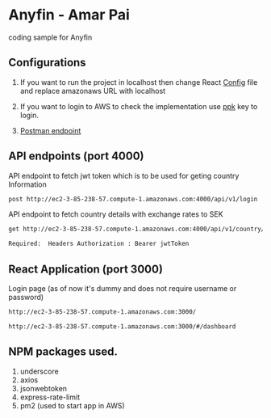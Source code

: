 # Anyfin - Amar Pai

coding sample for Anyfin

## Configurations

1. If you want to run the project in localhost then change React [Config](https://github.com/amarpai/anyfin-amar/blob/master/frontend/src/config/configs.js) file and replace amazonaws URL with localhost

2. If you want to login to AWS to check the implementation use [ppk](https://github.com/amarpai/anyfin-amar/blob/master/anyfin.ppk) key to login.

3. [Postman endpoint](https://github.com/amarpai/anyfin-amar/blob/master/getCountryDetails.postman_collection.json)

## API endpoints (port 4000)

API endpoint to fetch jwt token which is to be used for geting country Information

```bash
post http://ec2-3-85-238-57.compute-1.amazonaws.com:4000/api/v1/login
```

API endpoint to fetch country details with exchange rates to SEK

```bash
get http://ec2-3-85-238-57.compute-1.amazonaws.com:4000/api/v1/country/{{countryName}}

Required:  Headers Authorization : Bearer jwtToken

```

## React Application (port 3000)

Login page (as of now it's dummy and does not require username or password)

```bash
http://ec2-3-85-238-57.compute-1.amazonaws.com:3000/
```

```bash
http://ec2-3-85-238-57.compute-1.amazonaws.com:3000/#/dashboard
```

## NPM packages used.

1) underscore
2) axios
3) jsonwebtoken
4) express-rate-limit
5) pm2 (used to start app in AWS)


